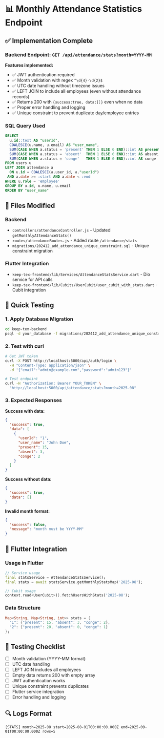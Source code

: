 # 📊 Monthly Attendance Statistics Endpoint

## ✅ Implementation Complete

### Backend Endpoint: `GET /api/attendance/stats?month=YYYY-MM`

**Features implemented:**
- ✅ JWT authentication required
- ✅ Month validation with regex `^\d{4}-\d{2}$`
- ✅ UTC date handling without timezone issues
- ✅ LEFT JOIN to include all employees (even without attendance records)
- ✅ Returns 200 with `{success:true, data:[]}` even when no data
- ✅ Proper error handling and logging
- ✅ Unique constraint to prevent duplicate day/employee entries

### SQL Query Used
```sql
SELECT 
  u.id::text AS "userId",
  COALESCE(u.name, u.email) AS "user_name",
  SUM(CASE WHEN a.status = 'present' THEN 1 ELSE 0 END)::int AS present,
  SUM(CASE WHEN a.status = 'absent'  THEN 1 ELSE 0 END)::int AS absent,
  SUM(CASE WHEN a.status = 'conge'   THEN 1 ELSE 0 END)::int AS conge
FROM users u
LEFT JOIN attendance a
  ON u.id = COALESCE(a.user_id, a."userId")
 AND a.date >= :start AND a.date < :end
WHERE u.role = 'employee'
GROUP BY u.id, u.name, u.email
ORDER BY "user_name"
```

## 🔧 Files Modified

### Backend
- `controllers/attendanceController.js` - Updated `getMonthlyAttendanceStats()`
- `routes/attendanceRoutes.js` - Added route `/attendance/stats`
- `migrations/202412_add_attendance_unique_constraint.sql` - Unique constraint migration

### Flutter Integration
- `keep-tex-frontend/lib/Services/AttendanceStatsService.dart` - Dio service for API calls
- `keep-tex-frontend/lib/Cubits/UserCubit/user_cubit_with_stats.dart` - Cubit integration

## 🚀 Quick Testing

### 1. Apply Database Migration
```bash
cd keep-tex-backend
psql -d your_database -f migrations/202412_add_attendance_unique_constraint.sql
```

### 2. Test with curl
```bash
# Get JWT token
curl -X POST http://localhost:5000/api/auth/login \
  -H "Content-Type: application/json" \
  -d '{"email":"admin@example.com","password":"admin123"}'

# Test endpoint
curl -H "Authorization: Bearer YOUR_TOKEN" \
  "http://localhost:5000/api/attendance/stats?month=2025-08"
```

### 3. Expected Responses

**Success with data:**
```json
{
  "success": true,
  "data": [
    {
      "userId": "1",
      "user_name": "John Doe",
      "present": 15,
      "absent": 3,
      "conge": 2
    }
  ]
}
```

**Success without data:**
```json
{
  "success": true,
  "data": []
}
```

**Invalid month format:**
```json
{
  "success": false,
  "message": "month must be YYYY-MM"
}
```

## 📱 Flutter Integration

### Usage in Flutter
```dart
// Service usage
final statsService = AttendanceStatsService();
final stats = await statsService.getMonthlyStatsMap('2025-08');

// Cubit usage
context.read<UserCubit>().fetchUsersWithStats('2025-08');
```

### Data Structure
```dart
Map<String, Map<String, int>> stats = {
  "1": {"present": 15, "absent": 3, "conge": 2},
  "2": {"present": 20, "absent": 0, "conge": 1}
};
```

## 📝 Testing Checklist

- [ ] Month validation (YYYY-MM format)
- [ ] UTC date handling
- [ ] LEFT JOIN includes all employees
- [ ] Empty data returns 200 with empty array
- [ ] JWT authentication works
- [ ] Unique constraint prevents duplicates
- [ ] Flutter service integration
- [ ] Error handling and logging

## 🔍 Logs Format

```
[STATS] month=2025-08 start=2025-08-01T00:00:00.000Z end=2025-09-01T00:00:00.000Z rows=5
```